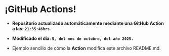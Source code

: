 # ¡GitHub Actions!
* **Repositorio actualizado automáticamente mediante una GitHub Action a las: `21:35:46hrs.`**
* **Modificado el día: `5, del mes de octubre, del año 2025.`**

* Ejemplo sencillo de cómo la **Action** modifica este archivo README.md.
